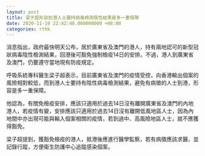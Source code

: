 ```yaml
---
layout: post
title: 梁子超形容到港人士要持病毒檢測陰性結果是多一重保障
date: 2020-11-10 22:42:40.000000000 +08:00
categories: rthk
---
```


消息指出，政府最快明天公布，居於廣東省及澳門的港人，持有兩地認可的新型冠狀病毒陰性檢測結果，回港後可豁免強制檢疫14日的安排。不過，港人到廣東省及澳門，仍要遵守當地現有防疫規定。

呼吸系統專科醫生梁子超表示，目前廣東省及澳門的疫情受控，向香港輸出個案的風險相對較低，而到港人士要持有陰性病毒檢測結果，避免有病徵的人士到港，形容是多一重保障。

他認為，有關免檢疫安排，應該只適用於過去14日沒有離開廣東省及澳門的內地港人，若疫情有變，安排應該只適用於過去14日沒有離開低風地區人士，因為內地間中亦出現可能與輸入個案相關的疫情，若到過中、高風險地區人士，就不應獲得豁免。

梁子超提到，獲豁免檢疫的港人，抵港後應進行醫學監察，若有病徵應該求醫，並記錄行蹤，方便衞生防護中心追蹤感染個案。
